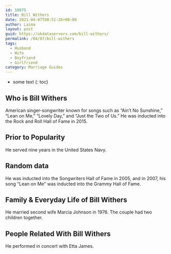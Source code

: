 ```yaml
---
id: 10875
title: Bill Withers
date: 2021-04-07T08:51:26+00:00
author: Laima
layout: post
guid: https://ukdataservers.com/bill-withers/
permalink: /04/07/bill-withers
tags:
  - Husband
  - Wife
  - Boyfriend
  - Girlfriend
category: Marriage Guides
---
```


* some text
{: toc}


## Who is Bill Withers
                  
                  
                  
American singer-songwriter known for songs such as &#8220;Ain&#8217;t No Sunshine,&#8221; &#8220;Lean on Me,&#8221; &#8220;Lovely Day,&#8221; and &#8220;Just the Two of Us.&#8221; He was inducted into the Rock and Roll Hall of Fame in 2015.
                  
              
            
              
            
                
                
                
## Prior to Popularity
                  
                  
                  
He served nine years in the United States Navy.
                  
              
            
              
            
                
                
                
## Random data
                  
                  
                  
He was inducted into the Songwriters Hall of Fame in 2005, and in 2007, his song &#8220;Lean on Me&#8221; was inducted into the Grammy Hall of Fame.
                  
              
            
              
            
                
                
                
## Family & Everyday Life of Bill Withers
                  
                  
                  
He married second wife Marcia Johnson in 1976. The couple had two children together.
                  
              
            
              
            
                
                
                
## People Related With Bill Withers
                  
                  
                  
He performed in concert with Etta James.
                  
              
            
              
            
                
              
            
              
              
            
            
              
            
          
          
          